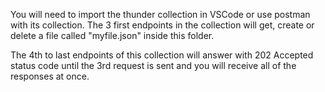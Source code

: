 You will need to import the thunder collection in VSCode or use postman with its collection.
The 3 first endpoints in the collection will get, create or delete a file called "myfile.json" inside this folder.

The 4th to last endpoints of this collection will answer with 202 Accepted status code until the 3rd request is sent and you will receive all of the responses at once.